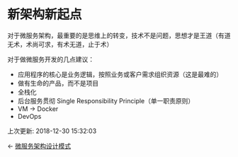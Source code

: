 # 新架构新起点

对于微服务架构，最重要的是思维上的转变，技术不是问题，思想才是王道（有道无术，术尚可求，有术无道，止于术）

对于做微服务开发的几点建议：

- 应用程序的核心是业务逻辑，按照业务或客户需求组织资源（这是最难的）
- 做有生命的产品，而不是项目
- 全栈化
- 后台服务贯彻 Single Responsibility Principle（单一职责原则）
- VM -> Docker
- DevOps

上次更新: 2018-12-30 15:32:03

← [微服务架构设计模式](https://funtl.com/zh/micro-service-about/再谈微服务-微服务架构设计模式.html)